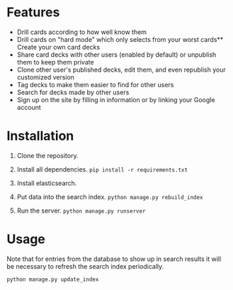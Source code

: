 # Features

* Drill cards according to how well know them
* Drill cards on "hard mode" which only selects from your worst cards** Create your own card decks
* Share card decks with other users (enabled by default) or unpublish them to keep them private
* Clone other user's published decks, edit them, and even republish your customized version
* Tag decks to make them easier to find for other users
* Search for decks made by other users
* Sign up on the site by filling in information or by linking your Google account

# Installation

1. Clone the repository.

2. Install all dependencies. `pip install -r requirements.txt`

3. Install elasticsearch.

4. Put data into the search index. `python manage.py rebuild_index`

5. Run the server. `python manage.py runserver`

# Usage

Note that for entries from the database to show up in search results it will be necessary to refresh the search index periodically.

`python manage.py update_index`
